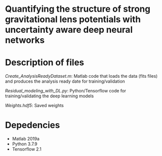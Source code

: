 # Quantifying the structure of strong gravitational lens potentials with uncertainty aware deep neural networks

# Description of files
*Create_AnalysisReadyDataset.m*: Matlab code that loads the data (fits files) and produces the analysis ready date for training/validation

*Residual_modeling_with_DL.py*: Python/Tensorflow code for training/validating the deep learning models

*Weights.hdf5*: Saved weights

# Depedencies
* Matlab 2019a
* Python 3.7.9
* Tensorflow 2.1
